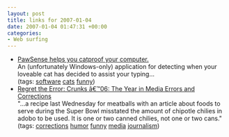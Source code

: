 ```yaml
---
layout: post
title: links for 2007-01-04
date: 2007-01-04 01:47:31 +00:00
categories:
- Web surfing
---
```

<ul class="delicious">
	<li>
		<div class="delicious-link"><a href="http://www.bitboost.com/pawsense/">PawSense helps you catproof your computer.</a></div>
		<div class="delicious-extended">An (unfortunately Windows-only) application for detecting when your loveable cat has decided to assist your typing...</div>
		<div class="delicious-tags">(tags: <a href="http://del.icio.us/mathie/software">software</a> <a href="http://del.icio.us/mathie/cats">cats</a> <a href="http://del.icio.us/mathie/funny">funny</a>)</div>
	</li>
	<li>
		<div class="delicious-link"><a href="http://www.regrettheerror.com/2006/12/crunks_06_the_y.html">Regret the Error: Crunks â€™06: The Year in Media Errors and Corrections</a></div>
		<div class="delicious-extended">"...a recipe last Wednesday for meatballs with an article about foods to serve during the Super Bowl misstated the amount of chipotle chilies in adobo to be used. It is one or two canned chilies, not one or two cans."</div>
		<div class="delicious-tags">(tags: <a href="http://del.icio.us/mathie/corrections">corrections</a> <a href="http://del.icio.us/mathie/humor">humor</a> <a href="http://del.icio.us/mathie/funny">funny</a> <a href="http://del.icio.us/mathie/media">media</a> <a href="http://del.icio.us/mathie/journalism">journalism</a>)</div>
	</li>
</ul>
